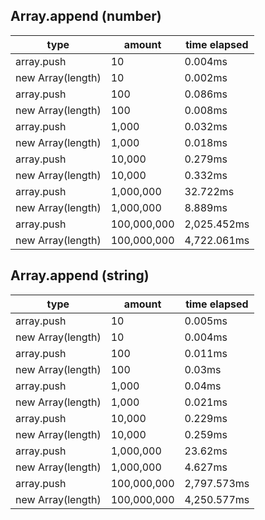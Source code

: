 ## Array.append (number)

|type|amount|time elapsed|
|-|-|-|
array.push|10|0.004ms
new Array(length)|10|0.002ms
array.push|100|0.086ms
new Array(length)|100|0.008ms
array.push|1,000|0.032ms
new Array(length)|1,000|0.018ms
array.push|10,000|0.279ms
new Array(length)|10,000|0.332ms
array.push|1,000,000|32.722ms
new Array(length)|1,000,000|8.889ms
array.push|100,000,000|2,025.452ms
new Array(length)|100,000,000|4,722.061ms
## Array.append (string)

|type|amount|time elapsed|
|-|-|-|
array.push|10|0.005ms
new Array(length)|10|0.004ms
array.push|100|0.011ms
new Array(length)|100|0.03ms
array.push|1,000|0.04ms
new Array(length)|1,000|0.021ms
array.push|10,000|0.229ms
new Array(length)|10,000|0.259ms
array.push|1,000,000|23.62ms
new Array(length)|1,000,000|4.627ms
array.push|100,000,000|2,797.573ms
new Array(length)|100,000,000|4,250.577ms
